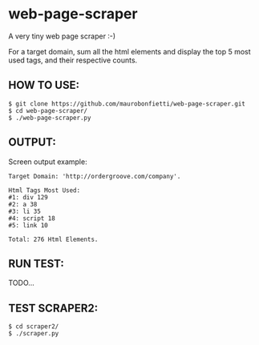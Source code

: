# web-page-scraper

A very tiny web page scraper :-)

For a target domain, sum all the html elements and display the top 5 most used tags, and their respective counts.


## HOW TO USE:

```
$ git clone https://github.com/maurobonfietti/web-page-scraper.git
$ cd web-page-scraper/
$ ./web-page-scraper.py
```

## OUTPUT:

Screen output example:

```
Target Domain: 'http://ordergroove.com/company'.

Html Tags Most Used:
#1: div 129
#2: a 38
#3: li 35
#4: script 18
#5: link 10

Total: 276 Html Elements.
```


## RUN TEST:

TODO...


## TEST SCRAPER2:

```
$ cd scraper2/
$ ./scraper.py
```
